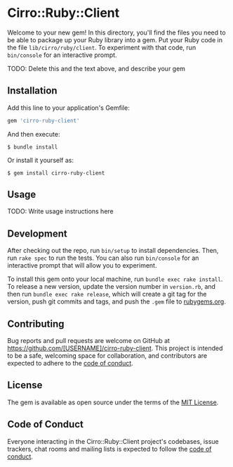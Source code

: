 # Cirro::Ruby::Client

Welcome to your new gem! In this directory, you'll find the files you need to be able to package up your Ruby library into a gem. Put your Ruby code in the file `lib/cirro/ruby/client`. To experiment with that code, run `bin/console` for an interactive prompt.

TODO: Delete this and the text above, and describe your gem

## Installation

Add this line to your application's Gemfile:

```ruby
gem 'cirro-ruby-client'
```

And then execute:

    $ bundle install

Or install it yourself as:

    $ gem install cirro-ruby-client

## Usage

TODO: Write usage instructions here

## Development

After checking out the repo, run `bin/setup` to install dependencies. Then, run `rake spec` to run the tests. You can also run `bin/console` for an interactive prompt that will allow you to experiment.

To install this gem onto your local machine, run `bundle exec rake install`. To release a new version, update the version number in `version.rb`, and then run `bundle exec rake release`, which will create a git tag for the version, push git commits and tags, and push the `.gem` file to [rubygems.org](https://rubygems.org).

## Contributing

Bug reports and pull requests are welcome on GitHub at https://github.com/[USERNAME]/cirro-ruby-client. This project is intended to be a safe, welcoming space for collaboration, and contributors are expected to adhere to the [code of conduct](https://github.com/[USERNAME]/cirro-ruby-client/blob/master/CODE_OF_CONDUCT.md).


## License

The gem is available as open source under the terms of the [MIT License](https://opensource.org/licenses/MIT).

## Code of Conduct

Everyone interacting in the Cirro::Ruby::Client project's codebases, issue trackers, chat rooms and mailing lists is expected to follow the [code of conduct](https://github.com/[USERNAME]/cirro-ruby-client/blob/master/CODE_OF_CONDUCT.md).
